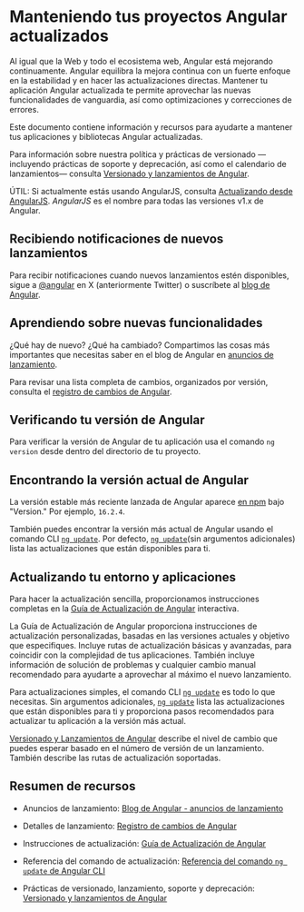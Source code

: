 # Manteniendo tus proyectos Angular actualizados

Al igual que la Web y todo el ecosistema web, Angular está mejorando continuamente.
Angular equilibra la mejora continua con un fuerte enfoque en la estabilidad y en hacer las actualizaciones directas.
Mantener tu aplicación Angular actualizada te permite aprovechar las nuevas funcionalidades de vanguardia, así como optimizaciones y correcciones de errores.

Este documento contiene información y recursos para ayudarte a mantener tus aplicaciones y bibliotecas Angular actualizadas.

Para información sobre nuestra política y prácticas de versionado —incluyendo prácticas de soporte y deprecación, así como el calendario de lanzamientos— consulta [Versionado y lanzamientos de Angular](reference/releases "Versionado y lanzamientos de Angular").

ÚTIL: Si actualmente estás usando AngularJS, consulta [Actualizando desde AngularJS](https://angular.io/guide/upgrade "Actualizando desde Angular JS").
*AngularJS* es el nombre para todas las versiones v1.x de Angular.

## Recibiendo notificaciones de nuevos lanzamientos

Para recibir notificaciones cuando nuevos lanzamientos estén disponibles, sigue a [@angular](https://x.com/angular "@angular en X") en X (anteriormente Twitter) o suscríbete al [blog de Angular](https://blog.angular.dev "Blog de Angular").

## Aprendiendo sobre nuevas funcionalidades

¿Qué hay de nuevo? ¿Qué ha cambiado? Compartimos las cosas más importantes que necesitas saber en el blog de Angular en [anuncios de lanzamiento]( https://blog.angular.dev/ "Blog de Angular - anuncios de lanzamiento").

Para revisar una lista completa de cambios, organizados por versión, consulta el [registro de cambios de Angular](https://github.com/angular/angular/blob/main/CHANGELOG.md "Registro de cambios de Angular").

## Verificando tu versión de Angular

Para verificar la versión de Angular de tu aplicación usa el comando `ng version` desde dentro del directorio de tu proyecto.

## Encontrando la versión actual de Angular

La versión estable más reciente lanzada de Angular aparece [en npm](https://www.npmjs.com/package/@angular/core "Angular en npm") bajo "Version." Por ejemplo, `16.2.4`.

También puedes encontrar la versión más actual de Angular usando el comando CLI [`ng update`](cli/update).
Por defecto, [`ng update`](cli/update)(sin argumentos adicionales) lista las actualizaciones que están disponibles para ti.

## Actualizando tu entorno y aplicaciones

Para hacer la actualización sencilla, proporcionamos instrucciones completas en la [Guía de Actualización de Angular](update-guide) interactiva.

La Guía de Actualización de Angular proporciona instrucciones de actualización personalizadas, basadas en las versiones actuales y objetivo que especifiques.
Incluye rutas de actualización básicas y avanzadas, para coincidir con la complejidad de tus aplicaciones.
También incluye información de solución de problemas y cualquier cambio manual recomendado para ayudarte a aprovechar al máximo el nuevo lanzamiento.

Para actualizaciones simples, el comando CLI [`ng update`](cli/update) es todo lo que necesitas.
Sin argumentos adicionales, [`ng update`](cli/update) lista las actualizaciones que están disponibles para ti y proporciona pasos recomendados para actualizar tu aplicación a la versión más actual.

[Versionado y Lanzamientos de Angular](reference/releases#versioning "Prácticas de Lanzamiento de Angular, Versionado") describe el nivel de cambio que puedes esperar basado en el número de versión de un lanzamiento.
También describe las rutas de actualización soportadas.

## Resumen de recursos

* Anuncios de lanzamiento:
    [Blog de Angular - anuncios de lanzamiento](https://blog.angular.dev/ "Anuncios del blog de Angular sobre lanzamientos recientes")

* Detalles de lanzamiento:
    [Registro de cambios de Angular](https://github.com/angular/angular/blob/main/CHANGELOG.md "Registro de cambios de Angular")

* Instrucciones de actualización:
    [Guía de Actualización de Angular](update-guide)

* Referencia del comando de actualización:
    [Referencia del comando `ng update` de Angular CLI](cli/update)

* Prácticas de versionado, lanzamiento, soporte y deprecación:
    [Versionado y lanzamientos de Angular](reference/releases "Versionado y lanzamientos de Angular")
